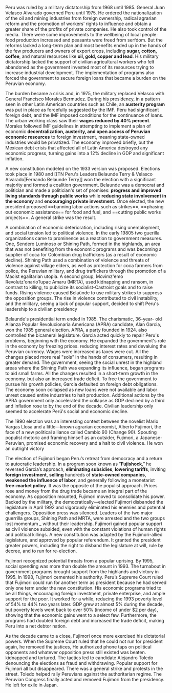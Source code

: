 Peru was ruled by a military dictatorship from 1968 until 1985. General Juan Velasco Alvarado governed Peru until 1975. He ordered the nationalization of the oil and mining industries from foreign ownership, radical agrarian reform and the promotion of workers’ rights to influence and obtain a greater share of the profits of private companies. He also took control of the media. There were some improvements to the wellbeing of local people: food production increased and peasants were freed from serfdom. But the reforms lacked a long-term plan and most benefits ended up in the hands of the few producers and owners of export crops, including **sugar, cotton, coffee**, and natural resources like **oil, gold, copper and lead**. His military dictatorship lacked the support of civilian agricultural workers who felt abandoned as the government invested most of its resources trying to increase industrial development. The implementation of programs also forced the government to secure foreign loans that became a burden on the Peruvian economy.

The burden became a crisis and, in 1975, the military replaced Velasco with General Francisco Morales Bermudez. During his presidency, in a pattern seen in other Latin American countries such as Chile, an **austerity program** was put in place as forcefully suggested by the IMF. Peru had significant foreign debt, and the IMF imposed conditions for the continuance of loans. The urban working class saw their **wages reduced by 40% percent**. Morales followed IMF guidelines in attempting to implement a plan of economic **decentralization, austerity, and open access of Peruvian economic resources** to foreign investment, meaning state-owned industries would be privatized. The economy improved briefly, but the Mexican debt crisis that affected all of Latin America destroyed any economic progress, turning gains into a 12% decline in GDP and significant inflation.

A new constitution modeled on the 1933 version was proposed. Elections took place in 1980 and [[TN Peru's Leaders Belaunde Terry & Velasco Alvarado|Fernando Belaunde Terry]] won the election with a significant majority and formed a coalition government. Belaunde was a democrat and politician and made a politician's set of promises: **progress and improved living standards through public works** while **reducing state involvement in the economy** and **encouraging private investment.** Once elected, the new president proposed ==banning labor actions such as strikes==, ==phasing out economic assistance== for food and fuel, and ==cutting public works projects==. A general strike was the result. 

A combination of economic deterioration, including rising unemployment, and social tension led to political violence. In the early 19805 two guerilla organizations came to prominence as a reaction to government measures. One, Sendero Luminoso or Shining Path, formed in the highlands, an area that was not benefiting from the economic programs and was becoming a supplier of coca for Colombian drug traffickers (as a result of economic decline). Shining Path used a combination of violence and threats of violence against village elders, as well as protection for coca farmers from police, the Peruvian military, and drug traffickers through the promotion of a Maoist egalitarian utopia. A second group, Movimz'emo Revolutz'onarioTupac Amaru (MRTA), used kidnapping and ransom, in contrast to killing, to publicize its socialist-Castroist goals and to raise funds. Rising violence caused Belaünde to use military strikes to suppress the opposition groups. The rise in violence contributed to civil instability, and the military, seeing a lack of popular support, decided to shift Peru's leadership to a civilian presidency

Belaunde's presidential term ended in 1985. The charismatic, 36-year- old Alianza Popular Revolucionaria Americana (APRA) candidate, Alan Garcia, won the 1985 general election. APRA, a party founded in 1924. also controlled the bicameral legislature. Garcia acted quickly to repair Peru's problems, beginning with the economy. He expanded the government's role in the economy by freezing prices. reducing interest rates and devaluing the Peruvian currency. Wages were increased as taxes were cut. All the changes placed more real "sols" in the hands of consumers, resulting in greater demand. The government, seeing the social unrest in the highland areas where the Shining Path was expanding its influence, began programs to aid small farms. All the changes resulted in a short-term growth in the economy. but also an increased trade deficit. To free the government to pursue his growth policies, Garcia defaulted on foreign debt obligations. The economy soon collapsed as new loans were not available and labor unrest caused entire industries to halt production. Additional actions by the APRA government only accelerated the collapse as GDP declined by a third and inflation rose to by the end of the decade. Civilian leadership only seemed to accelerate Perü's social and economic decline.

The 1990 election was an interesting contest between the novelist Mario Vargas Llosa and a little—known agrarian economist, Alberto Fujimori, the face of a new political alliance called Cambio 90 (Change 90). Spouting populist rhetoric and framing himself as an outsider, Fujimori, a Japanese-Peruvian, promised economic recovery and a halt to civil violence. He won an outright victory

The election of Fujimori began Peru’s retreat from democracy and a return to autocratic leadership. In a program soon known as ”**Fujishock**,” he reversed Garcia’s approach, **eliminating subsidies**, **lowering tariffs**, inviting **foreign investment**, **selling** hundreds of **state-owned companies**, **weakened the influence of labor**, and generally following a monetarist **free-market policy**. It was the opposite of the populist approach. Prices rose and money from the drug trade became an integral part of the economy. As opposition mounted, Fujimori moved to consolidate his power. Backed by the military, the democratically—elected Fujimori disbanded the legislature in April 1992 and vigorously eliminated his enemies and potential challengers. Opposition press was silenced. Leaders of the two major guerrilla groups, Shining Path and MRTA, were arrested and the two groups lost momentum _ without their leadership. Fujimori gained popular support as civil violence subsided,  even with the constant violations of human rights and political killings. A new constitution was adapted by the Fujimori-allied legislature, and approved by popular referendum. It granted the president greater powers, including the right to disband the legislature at will, rule by decree, and to run for re-election. 

Fujimori recognized potential threats from a popular uprising. By 1995, social spending was more than double the amount in 1993. The turnabout in government programs brought support from the highlands and victory in 1995. In 1998, Fujimori cemented his authority. Peru’s Supreme Court ruled that Fujimori could run for another term as president because he had served only one term under the new constitution. His economic programs tried to be all things, encouraging foreign investment, private enterprise, and ample support for the poor. It worked for a while, reducing the 1993 poverty level of 54% to 44% two years later. GDP grew at almost 5% during the decade, but poverty levels went back to over 50% (income of under $2 per day), showing that the economic gains went to a select few. Furthermore, the programs had doubled foreign debt and increased the trade deficit, making Peru into a net debtor nation. 

As the decade came to a close, Fujimori once more exercised his dictatorial powers. When the Supreme Court ruled that he could not run for president again, he removed the justices, He authorized phone taps on political opponents and whatever opposition press still existed was beaten. kidnapped and tortured. The tactics led to candidate Alejandro Toledo denouncing the elections as fraud and withdrawing. Popular support for Fujimori all but disappeared. There was a general strike and protests in the street. Toledo helped rally Peruvians against the authoritarian regime. The Peruvian Congress finally acted and removed Fujimori from the presidency. He left for exile in Japan.
